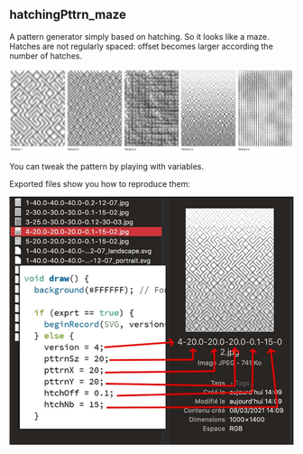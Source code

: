 ## hatchingPttrn_maze   
A pattern generator simply based on hatching. So it looks like a maze.   
Hatches are not regularly spaced: offset becomes larger according the number of hatches.     

![](../src/hatchingPttrn_maze_versions.jpg)   

You can tweak the pattern by playing with variables.   
  
Exported files show you how to reproduce them:    
  
![](../src/hatchingPttrn_maze_files.jpg)

